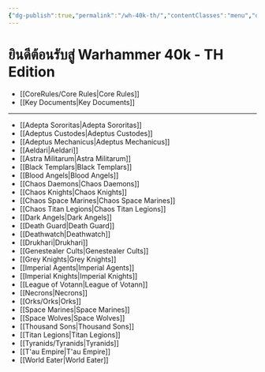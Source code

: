 ```yaml
---
{"dg-publish":true,"permalink":"/wh-40k-th/","contentClasses":"menu","dgEnableSearch":true,"created":"2023-12-11T00:53:45.071+07:00","updated":"2023-12-14T18:31:04.238+07:00"}
---
```



# ยินดีต้อนรับสู่ Warhammer 40k - TH Edition

- [[CoreRules/Core Rules\|Core Rules]]
- [[Key Documents\|Key Documents]]

***

- [[Adepta Sororitas\|Adepta Sororitas]]
- [[Adeptus Custodes\|Adeptus Custodes]]
- [[Adeptus Mechanicus\|Adeptus Mechanicus]]
- [[Aeldari\|Aeldari]]
- [[Astra Militarum\|Astra Militarum]]
- [[Black Templars\|Black Templars]]
- [[Blood Angels\|Blood Angels]]
- [[Chaos Daemons\|Chaos Daemons]]
- [[Chaos Knights\|Chaos Knights]]
- [[Chaos Space Marines\|Chaos Space Marines]]
- [[Chaos Titan Legions\|Chaos Titan Legions]]
- [[Dark Angels\|Dark Angels]]
- [[Death Guard\|Death Guard]]
- [[Deathwatch\|Deathwatch]]
- [[Drukhari\|Drukhari]]
- [[Genestealer Cults\|Genestealer Cults]]
- [[Grey Knights\|Grey Knights]]
- [[Imperial Agents\|Imperial Agents]]
- [[Imperial Knights\|Imperial Knights]]
- [[League of Votann\|League of Votann]]
- [[Necrons\|Necrons]]
- [[Orks/Orks\|Orks]]
- [[Space Marines\|Space Marines]]
- [[Space Wolves\|Space Wolves]]
- [[Thousand Sons\|Thousand Sons]]
- [[Titan Legions\|Titan Legions]]
- [[Tyranids/Tyranids\|Tyranids]]
- [[T'au Empire\|T'au Empire]]
- [[World Eater\|World Eater]]